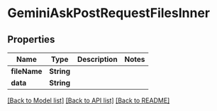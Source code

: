 # GeminiAskPostRequestFilesInner

## Properties
Name | Type | Description | Notes
------------ | ------------- | ------------- | -------------
**fileName** | **String** |  | 
**data** | **String** |  | 

[[Back to Model list]](../README.md#documentation-for-models) [[Back to API list]](../README.md#documentation-for-api-endpoints) [[Back to README]](../README.md)


